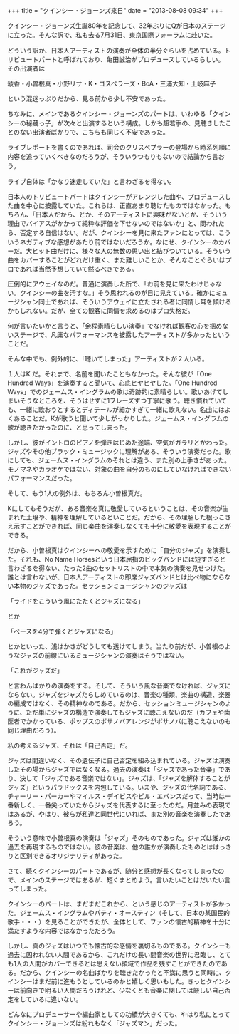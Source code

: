 +++
title = "クインシー・ジョーンズ来日"
date = "2013-08-08 09:34"
+++

クインシー・ジョーンズ生誕80年を記念して、<span
style="line-height: 1.5;">32年ぶりにQが日本のステージに立った。</span>そんな訳で、私も去る7月31日、東京国際フォーラムに赴いた。

どういう訳か、日本人アーティストの演奏が全体の半分ぐらいを占めている。トリビュートパートと呼ばれており、亀田誠治がプロデュースしているらしい。  
その出演者は

綾香・小曽根真・小野リサ・K・ゴスペラーズ・BoA・三浦大知・土岐麻子

という混迷っぷりだから、見る前から少し不安であった。

<span
style="line-height: 1.5;">ちなみに、メインであるクインシー・ジョーンズのパートは、</span>いわゆる「クインシーの秘蔵っ子」が次々と出演するという構成。しかも超若手の、見聴きしたことのない出演者ばかりで、こちらも同じく不安であった。

ライブレポートを書くのであれば、司会のクリスペプラーの登場から<span
style="line-height: 1.5;">時系列順に内容を追っていくべきなのだろうが、そういうつもりもないので</span><span
style="line-height: 1.5;">結論から言おう。</span>

ライブ自体は「かなり迷走していた」と言わざるを得ない。

日本人のトリビュートパートはクインシーがアレンジした曲や、プロデュースした曲を中心に披露していた。これらは、正直あまり聴けたものではなかった。もちろん、「日本人だから、とか、そのアーティストに興味がないとか、そういう理由で<span
style="line-height: 1.5;">バイアスがかかって純粋な評価を下せないのではないか」と、問われたら、否定する自信はない。</span>だが、クインシーを見に来たファンにとっては、こういうネガティブな感想があたり前ではないだろうか。なにせ、クインシーのカバーだ。大ヒット曲だけに、様々な人の無数の思い出と結びついている。そういう曲をカバーすることがどれだけ重く、また難しいことか、そんなことぐらいはプロであれば当然予想していて然るべきである。

圧倒的にアウェイなのだ。普通に演奏した所で、「お前を見に来たわけじゃない。クインシーの曲を汚すな。」そう思われるのが目に見えている。確かにミュージシャン同士であれば、そういうアウェイに立たされる者に同情し耳を傾けるかもしれない。だが、全ての観客に同情を求めるのはプロ失格だ。

何が言いたいかと言うと、「余程素晴らしい演奏」でなければ観客の心を掴めないステージで、凡庸なパフォーマンスを披露したアーティストが多かったということだ。

そんな中でも、例外的に、「聴いてしまった」アーティストが２人いる。

１人はK だ。それまで、名前を聞いたこともなかった。そんな彼が「One
Hundred Ways」を演奏すると聞いて、心底ヒヤヒヤした。「One Hundred
Ways」でのジェームス・イングラムの歌は奇跡的に素晴らしい。歌いあげてしまいそうなところを、そうはせずに1フレーズずつ丁寧に歌う。聴き慣れていても、一緒に歌おうとするとディテールが細かすぎて一緒に歌えない。名曲にはよくあることだ。Kが歌うと聞いて少しがっかりした。ジェームス・イングラムの歌が聴きたかったのに、と思ってしまった。

しかし、彼がイントロのピアノを弾きはじめた途端、空気がガラリとかわった。ジャズやその他ブラック・ミュージックに理解がある、そういう演奏だった。歌にしても、ジェームス・イングラムのそれとは違う、また別の上手さがあった。モノマネやカラオケではない、対象の曲を自分のものにしていなければできないパフォーマンスだった。

そして、もう1人の例外は、もちろん小曽根真だ。

Kにしてもそうだが、ある音楽を真に敬愛しているということは、その音楽が生まれた土壌や、精神を理解しているといことだ。だから、その理解した根っこさえ示すことができれば、同じ楽曲を演奏しなくても十分に敬愛を表現することができる。

だから、小曽根真はクインシーへの敬愛を示すために「自分のジャズ」を演奏した。それも、No
Name
Horsesという日本屈指のビッグバンドには短すぎると言わざるを得ない、たった2曲のセットリストの中で本気の演奏を見せつけた。誰とは言わないが、日本人アーティストの即席ジャズバンドとは比べ物にならない本物のジャズであった。セッションミュージシャンのジャズは

「ライドをこういう風にたたくとジャズになる」

とか

「ベースを4分で弾くとジャズになる」

とかといった、浅はかさがどうしても透けてしまう。当たり前だが、小曽根のようなジャズの前線にいるミュージシャンの演奏はそうではない。

「これがジャズだ」

と言わんばかりの演奏をする。そして、そういう風な音楽でなければ、ジャズにならない。ジャズをジャズたらしめているのは、音楽の種類、楽曲の構造、楽器の編成ではなく、その精神なのである。だから、セッションミュージシャンのように、ただ単にジャズの構造で演奏してもジャズに聴こえないのだ（カフェや歯医者でかかっている、ポップスのボサノバアレンジがボサノバに聴こえないのも同じ理由だろう）。

私の考えるジャズ、それは「自己否定」だ。

ジャズは間違いなく、その遺伝子に自己否定を組み込まれている。ジャズは演奏したその場からジャズではなくなる。過去の演奏は「ジャズであった音楽」であり、決して「ジャズである音楽ではない」。ジャズは、「ジャズを解体することがジャズ」というパラドックスを内包している。いまや、ジャズの代名詞である、チャーリー・パーカーやマイルス・デイビスやビル・エバンスだって、当時は一番新しく、一番尖っていたからジャズを代表するに至ったのだ。月並みの表現ではあるが、やはり、彼らが私達と同世代にいれば、また別の音楽を演奏したであろう。

そういう意味で小曽根真の演奏は「ジャズ」そのものであった。ジャズは誰かの過去を再現するものではない。彼の音楽は、他の誰かが演奏したものとははっきりと区別できるオリジナリティがあった。

さて、続くクインシーのパートであるが、随分と感想が長くなってしまったので、メインのステージではあるが、短くまとめよう。言いたいことはだいたい言ってしまった。

クインシーのパートは、まだまだこれから、という感じのアーティストが多かった。ジェームス・イングラムやパティ・オースティン（そして、日本の某国民的歌手・・・）を見ることができたが、全体として、ファンの懐古的精神を十分に満たすような内容ではなかっただろう。

しかし、真のジャズはいつでも懐古的な感情を裏切るものである。クインシーも過去に囚われない人間であるから、これだけの長い間音楽の世界に君臨し、とても1人の人間がカバーできるとは思えない領域で作品を残すことができたのである。だから、クインシーの名曲ばかりを聴きたかったと不満に思うと同時に、クインシーはまだ前に進もうとしているのかと嬉しく思いもした。きっとクインシーは前向きで明るい人間だろうけれど、少なくとも音楽に関しては厳しい自己否定をしているに違いない。

どんなにプロデューサーや編曲家としての功績が大きくても、やはり私にとってクインシー・ジョーンズは紛れもなく「ジャズマン」だった。
